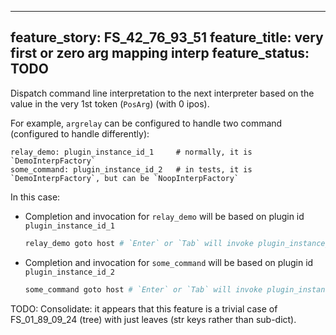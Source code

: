 
---
feature_story: FS_42_76_93_51
feature_title: very first or zero arg mapping interp
feature_status: TODO
---

Dispatch command line interpretation to the next interpreter
based on the value in the very 1st token (`PosArg`) (with 0 ipos).

For example, `argrelay` can be configured to handle two command (configured to handle differently):

```
relay_demo: plugin_instance_id_1     # normally, it is `DemoInterpFactory`
some_command: plugin_instance_id_2   # in tests, it is `DemoInterpFactory`, but can be `NoopInterpFactory`
```

In this case:

*   Completion and invocation for `relay_demo` will be based on plugin id `plugin_instance_id_1`

    ```sh
    relay_demo goto host # `Enter` or `Tab` will invoke plugin_instance_id_1
    ```

*   Completion and invocation for `some_command` will be based on plugin id `plugin_instance_id_2`

    ```sh
    some_command goto host # `Enter` or `Tab` will invoke plugin_instance_id_2
    ```

TODO: Consolidate: it appears that this feature is a trivial case of FS_01_89_09_24 (tree)
      with just leaves (str keys rather than sub-dict).

